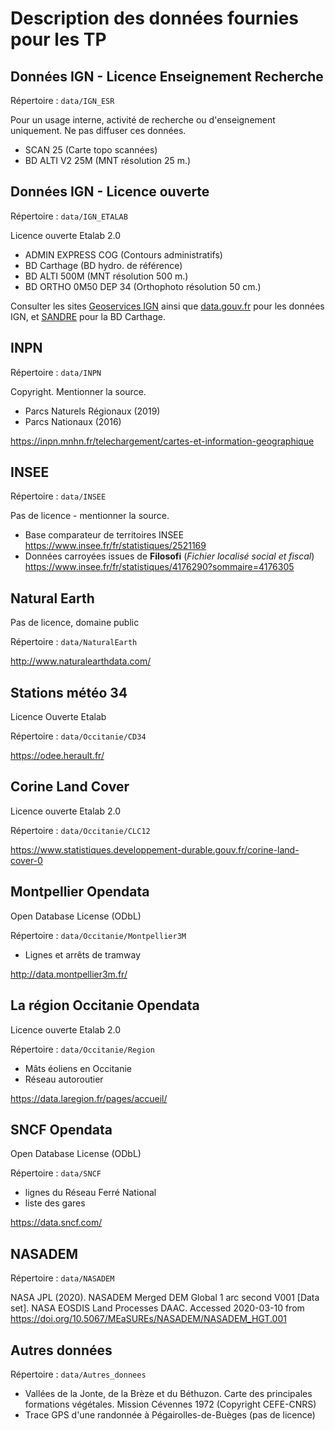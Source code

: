 # Description des données fournies pour les TP

## Données IGN - Licence Enseignement Recherche

Répertoire : `data/IGN_ESR`

Pour un usage interne, activité de recherche ou d'enseignement uniquement. Ne pas diffuser ces données.

- SCAN 25 (Carte topo scannées)
- BD ALTI V2 25M (MNT résolution 25 m.)

## Données IGN - Licence ouverte

Répertoire : `data/IGN_ETALAB`

Licence ouverte Etalab 2.0

- ADMIN EXPRESS COG (Contours administratifs)
- BD Carthage  (BD hydro. de référence)
- BD ALTI 500M (MNT résolution 500 m.)
- BD ORTHO 0M50 DEP 34 (Orthophoto résolution 50 cm.)

Consulter les sites [Geoservices IGN](https://geoservices.ign.fr/documentation/diffusion/telechargement-donnees-libres.html) ainsi que [data.gouv.fr](https://www.data.gouv.fr/fr/organizations/institut-national-de-l-information-geographique-et-forestiere/) pour les données IGN, et [SANDRE](http://services.sandre.eaufrance.fr/telechargement/geo/ETH/BDCarthage/FXX/) pour la BD Carthage.

## INPN

Répertoire : `data/INPN`

Copyright. Mentionner la source.

- Parcs Naturels Régionaux (2019)
- Parcs Nationaux (2016)

<https://inpn.mnhn.fr/telechargement/cartes-et-information-geographique>

## INSEE

Répertoire : `data/INSEE`

Pas de licence - mentionner la source.

- Base comparateur de territoires INSEE <https://www.insee.fr/fr/statistiques/2521169>
- Données carroyées issues de **Filosofi** (_Fichier localisé social et fiscal_) <https://www.insee.fr/fr/statistiques/4176290?sommaire=4176305>

## Natural Earth

Pas de licence, domaine public

Répertoire : `data/NaturalEarth`

<http://www.naturalearthdata.com/>

## Stations météo 34

Licence Ouverte Etalab

Répertoire : `data/Occitanie/CD34`

<https://odee.herault.fr/>

## Corine Land Cover

Licence ouverte Etalab 2.0

Répertoire : `data/Occitanie/CLC12`

<https://www.statistiques.developpement-durable.gouv.fr/corine-land-cover-0>

## Montpellier Opendata

Open Database License (ODbL)

Répertoire : `data/Occitanie/Montpellier3M`

- Lignes et arrêts de tramway

<http://data.montpellier3m.fr/>

## La région Occitanie Opendata

Licence ouverte Etalab 2.0

Répertoire : `data/Occitanie/Region`

- Mâts éoliens en Occitanie
- Réseau autoroutier

<https://data.laregion.fr/pages/accueil/>

## SNCF Opendata

Open Database License (ODbL)

Répertoire : `data/SNCF`

- lignes du Réseau Ferré National
- liste des gares

<https://data.sncf.com/>

## NASADEM

Répertoire : `data/NASADEM`

NASA JPL (2020). NASADEM Merged DEM Global 1 arc second V001 [Data set]. NASA EOSDIS Land Processes DAAC. Accessed 2020-03-10 from <https://doi.org/10.5067/MEaSUREs/NASADEM/NASADEM_HGT.001>

## Autres données

Répertoire : `data/Autres_donnees`

- Vallées de la Jonte, de la Brèze et du Béthuzon. Carte des principales formations végétales. Mission Cévennes 1972 (Copyright CEFE-CNRS)
- Trace GPS d'une randonnée à Pégairolles-de-Buèges (pas de licence)

